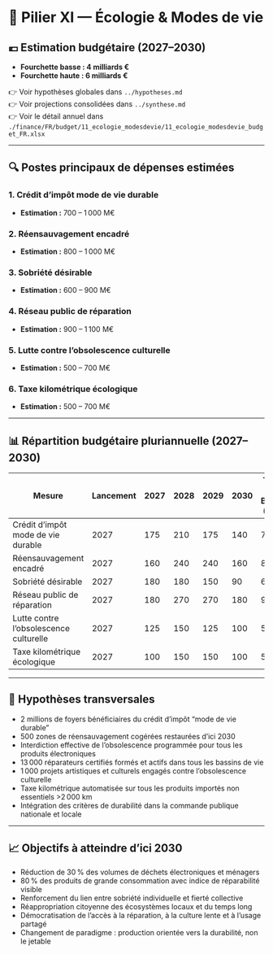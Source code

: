 # 🧮 Pilier XI — Écologie & Modes de vie

## 💶 Estimation budgétaire (2027–2030)

- **Fourchette basse : 4 milliards €**
- **Fourchette haute : 6 milliards €**

👉 Voir hypothèses globales dans `../hypotheses.md`  
👉 Voir projections consolidées dans `../synthese.md`  
👉 Voir le détail annuel dans `./finance/FR/budget/11_ecologie_modesdevie/11_ecologie_modesdevie_budget_FR.xlsx`

---

## 🔍 Postes principaux de dépenses estimées

### 1. Crédit d’impôt mode de vie durable
- **Estimation :** 700 – 1 000 M€

### 2. Réensauvagement encadré
- **Estimation :** 800 – 1 000 M€

### 3. Sobriété désirable
- **Estimation :** 600 – 900 M€

### 4. Réseau public de réparation
- **Estimation :** 900 – 1 100 M€

### 5. Lutte contre l’obsolescence culturelle
- **Estimation :** 500 – 700 M€

### 6. Taxe kilométrique écologique
- **Estimation :** 500 – 700 M€

---

## 📊 Répartition budgétaire pluriannuelle (2027–2030)

| Mesure                                     | Lancement | 2027 | 2028 | 2029 | 2030 | Total – Basse (M€) | Haute (M€) |
|--------------------------------------------|-----------|------|------|------|------|---------------------|------------|
| Crédit d’impôt mode de vie durable         | 2027      | 175  | 210  | 175  | 140  | 700                 | 1 000      |
| Réensauvagement encadré                    | 2027      | 160  | 240  | 240  | 160  | 800                 | 1 000      |
| Sobriété désirable                         | 2027      | 180  | 180  | 150  | 90   | 600                 | 900        |
| Réseau public de réparation                | 2027      | 180  | 270  | 270  | 180  | 900                 | 1 100      |
| Lutte contre l’obsolescence culturelle     | 2027      | 125  | 150  | 125  | 100  | 500                 | 700        |
| Taxe kilométrique écologique               | 2027      | 100  | 150  | 150  | 100  | 500                 | 700        |

---

## 📌 Hypothèses transversales

- 2 millions de foyers bénéficiaires du crédit d’impôt “mode de vie durable”  
- 500 zones de réensauvagement cogérées restaurées d’ici 2030  
- Interdiction effective de l’obsolescence programmée pour tous les produits électroniques  
- 13 000 réparateurs certifiés formés et actifs dans tous les bassins de vie  
- 1 000 projets artistiques et culturels engagés contre l’obsolescence culturelle  
- Taxe kilométrique automatisée sur tous les produits importés non essentiels >2 000 km  
- Intégration des critères de durabilité dans la commande publique nationale et locale

---

## 📈 Objectifs à atteindre d’ici 2030

- Réduction de 30 % des volumes de déchets électroniques et ménagers  
- 80 % des produits de grande consommation avec indice de réparabilité visible  
- Renforcement du lien entre sobriété individuelle et fierté collective  
- Réappropriation citoyenne des écosystèmes locaux et du temps long  
- Démocratisation de l’accès à la réparation, à la culture lente et à l’usage partagé  
- Changement de paradigme : production orientée vers la durabilité, non le jetable
